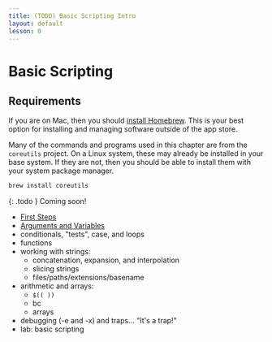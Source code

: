 ```yaml
---
title: (TODO) Basic Scripting Intro
layout: default
lesson: 0
---
```

# Basic Scripting

## Requirements

If you are on Mac, then you should [install Homebrew](https://docs.brew.sh/Installation). This is your best option for installing and managing software outside of the app store.

Many of the commands and programs used in this chapter are from the `coreutils` project. On a Linux system, these may already be installed in your base system. If they are not, then you should be able to install them with your system package manager.

```zsh
brew install coreutils
```

{: .todo }
Coming soon!

- [First Steps](./01_first-steps)
- [Arguments and Variables](./02_arguments_and_variables)
- conditionals, "tests", case, and loops
- functions
- working with strings:
  * concatenation, expansion, and interpolation
  * slicing strings
  * files/paths/extensions/basename
- arithmetic and arrays:
  * `$(( ))`
  * bc
  * arrays
- debugging (-e and -x) and traps... "It's a trap!"
- lab: basic scripting
